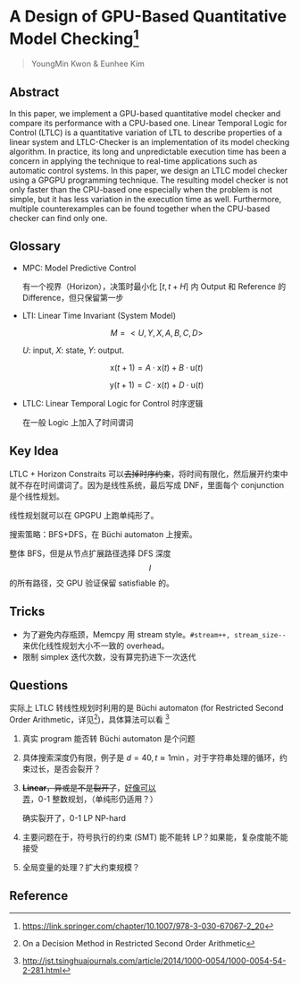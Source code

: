 # A Design of GPU-Based Quantitative Model Checking[^0]

> YoungMin Kwon & Eunhee Kim 

## Abstract

In this paper, we implement a GPU-based quantitative model checker and compare its performance with a CPU-based one. Linear Temporal Logic for Control (LTLC) is a quantitative variation of LTL to describe properties of a linear system and LTLC-Checker is an implementation of its model checking algorithm. In practice, its long and unpredictable execution time has been a concern in applying the technique to real-time applications such as automatic control systems. In this paper, we design an LTLC model checker using a GPGPU programming technique. The resulting model checker is not only faster than the CPU-based one especially when the problem is not simple, but it has less variation in the execution time as well. Furthermore, multiple counterexamples can be found together when the CPU-based checker can find only one.

## Glossary

* MPC: Model Predictive Control

    有一个视界（Horizon），决策时最小化 $[t,t+H]$ 内 Output 和 Reference 的 Difference，但只保留第一步

* LTI: Linear Time Invariant (System Model)

    $$M=<U,Y,X,A,B,C,D>$$
    
    $U$: input, $X$: state, $Y$: output.

    $${\mathrm x}(t+1)=A\cdot {\mathrm x}(t) + B\cdot{\mathrm u}(t)$$

    $${\mathrm y}(t+1)=C\cdot {\mathrm x}(t) + D\cdot{\mathrm u}(t)$$


* LTLC: Linear Temporal Logic for Control 时序逻辑
    
    在一般 Logic 上加入了时间谓词

## Key Idea

LTLC + Horizon Constraits 可以~~去掉时序约束~~，将时间有限化，然后展开约束中就不存在时间谓词了。因为是线性系统，最后写成 DNF，里面每个 conjunction 是个线性规划。

线性规划就可以在 GPGPU 上跑单纯形了。

搜索策略：BFS+DFS，在 Büchi automaton 上搜索。

整体 BFS，但是从节点扩展路径选择 DFS 深度 $$l$$ 的所有路径，交 GPU 验证保留 satisfiable 的。

## Tricks

* 为了避免内存瓶颈，Memcpy 用 stream style。`#stream++, stream_size--` 来优化线性规划大小不一致的 overhead。
* 限制 simplex 迭代次数，没有算完扔进下一次迭代

## Questions

实际上 LTLC 转线性规划时利用的是 Büchi automaton (for Restricted Second Order Arithmetic，详见[^1])，具体算法可以看 [^2]

1. 真实 program 能否转 Büchi automaton 是个问题
2. 具体搜索深度仍有限，例子是 $d=40, t\approx 1 \min$，对于字符串处理的循环，约束过长，是否会裂开？
3. ~~**Linear**，异或是不是裂开了~~，[好像可以弄](https://yetanothermathprogrammingconsultant.blogspot.com/2016/02/xor-as-linear-inequalities.html)，0-1 整数规划，（单纯形仍适用？）
    
    确实裂开了，0-1 LP NP-hard

4. 主要问题在于，符号执行的约束 (SMT) 能不能转 LP？如果能，复杂度能不能接受

5. 全局变量的处理？扩大约束规模？

## Reference

[^0]: <https://link.springer.com/chapter/10.1007/978-3-030-67067-2_20>

[^1]: On a Decision Method in Restricted Second Order Arithmetic

[^2]: <http://jst.tsinghuajournals.com/article/2014/1000-0054/1000-0054-54-2-281.html>

